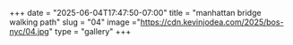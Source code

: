 +++
date = "2025-06-04T17:47:50-07:00"
title = "manhattan bridge walking path"
slug = "04"
image ="https://cdn.kevinjodea.com/2025/bos-nyc/04.jpg"
type = "gallery"
+++
